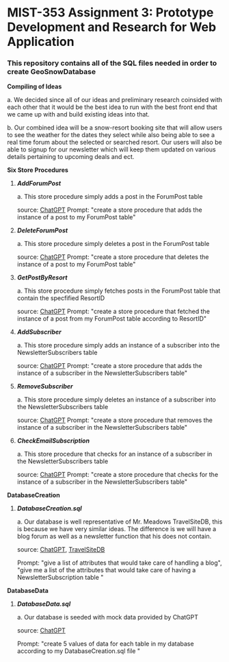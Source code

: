MIST-353 Assignment 3: Prototype Development and Research for Web Application
 =============================================================================
 
 
### This repository contains all of the SQL files needed in order to create GeoSnowDatabase

**Compiling of Ideas**

  a. We decided since all of our ideas and preliminary research coinsided with each other that it would be the best idea to run with the best front end that we came up with and build existing ideas into that.

  b. Our combined idea will be a snow-resort booking site that will allow users to see the weather for the dates they select while also being able to see a real time forum about the selected or searched resort. Our users will also be able to signup for our newsletter which will keep them updated on various details pertaining to upcoming deals and ect.

**Six Store Procedures**

1. ***AddForumPost***

   a. This store procedure simply adds a post in the ForumPost table

   source: [ChatGPT](openai.com) Prompt: "create a store procedure that adds the instance of a post to my ForumPost table"
2. ***DeleteForumPost***
   
    a. This store procedure simply deletes a post in the ForumPost table

    source: [ChatGPT](openai.com) Prompt: "create a store procedure that deletes the instance of a post to my ForumPost table"

3. ***GetPostByResort***

   a. This store procedure simply fetches posts in the ForumPost table that contain the specfified ResortID

   source: [ChatGPT](openai.com) Prompt: "create a store procedure that fetched the instance of a post from my ForumPost table according to ResortID"

4. ***AddSubscriber***

   a. This store procedure simply adds an instance of a subscriber into the NewsletterSubscribers table

   source: [ChatGPT](openai.com) Prompt: "create a store procedure that adds the instance of a subscriber in the NewsletterSubscribers table"

5. ***RemoveSubscriber***

   a. This store procedure simply deletes an instance of a subscriber into the NewsletterSubscribers table

   source: [ChatGPT](openai.com) Prompt: "create a store procedure that removes the instance of a    subscriber in the NewsletterSubscribers table"

6.  ***CheckEmailSubscription***

     a. This store procedure that checks for an instance of a subscriber in the NewsletterSubscribers table

    source: [ChatGPT](openai.com) Prompt: "create a store procedure that checks for the instance of a    subscriber in the NewsletterSubscribers table"


**DatabaseCreation**
1. ***DatabaseCreation.sql***

   a. Our database is well representative of Mr. Meadows TravelSiteDB, this is because we have very similar ideas. The difference is we will have a blog forum as well as a newsletter function that his does not contain.

   source: [ChatGPT](openai.com), [TravelSiteDB](https://github.com/joshuatmeadows/MIST353-TravelSite/blob/dev/SQL/TravelSiteDBCreationClean.sql)

   Prompt: "give a list of attributes that would take care of handling a blog", "give me a list of the attributes that would take care of having a NewsletterSubscription table "


**DatabaseData**

1. ***DatabaseData.sql***

   a. Our database is seeded with mock data provided by ChatGPT

   source: [ChatGPT](openai.com)

   Prompt: "create 5 values of data for each table in my database according to my DatabaseCreation.sql file "
